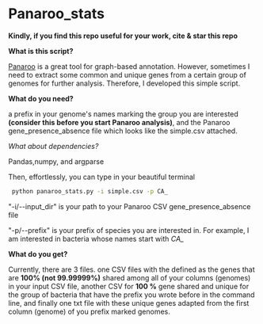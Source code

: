 # Panaroo_stats
**Kindly, if you find this repo useful for your work, cite & star this repo**

**What is this script?**

[Panaroo](https://github.com/gtonkinhill/panaroo) is a great tool for graph-based  annotation. However, sometimes I need to extract some common and unique genes from a certain group of genomes for further analysis. Therefore, I developed this simple script.


**What do you need?**

a prefix in your genome's names marking the group you are interested **(consider this before you start Panaroo analysis)**, and the Panaroo gene_presence_absence file which looks like the simple.csv attached.

*What about dependencies?*

Pandas,numpy, and argparse

Then, effortlessly, you can type in your beautiful terminal

```bash
 python panaroo_stats.py -i simple.csv -p CA_
```
"-i/--input_dir" is your path to your Panaroo CSV gene_presence_absence file

"-p/--prefix"  is your prefix of species you are interested in. For example, I am interested in bacteria whose names start with *CA_*


**What do you get?**

Currently, there are 3 files. one CSV files with the defined as the genes that are **100% (not 99.99999%)** shared among all of your columns (genomes) in your input CSV file, another CSV for **100 %** gene shared and unique for the group of bacteria that have the prefix you wrote before in the command line, and finally one txt file with these unique genes  adapted from the first column (genome) of you prefix marked genomes.
